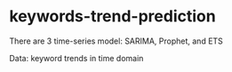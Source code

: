 # keywords-trend-prediction

There are 3 time-series model: SARIMA, Prophet, and ETS

Data: keyword trends in time domain
